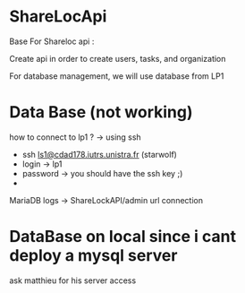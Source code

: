 # ShareLocApi

Base For Shareloc api : 

Create api in order to create users, tasks, and organization


For database management, we will use database from LP1




# Data Base (not working)
how to connect to lp1 ? 
-> using ssh 
* ssh ls1@cdad178.iutrs.unistra.fr (starwolf)
* login -> lp1
* password -> you should have the ssh key ;) 
* 


MariaDB logs -> ShareLockAPI/admin
url connection 


# DataBase on local since i cant deploy a mysql server

ask matthieu for his server access




